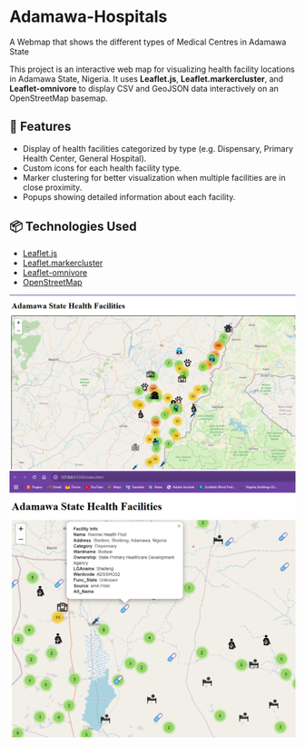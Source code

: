 # Adamawa-Hospitals
A Webmap that shows the different types of Medical Centres in Adamawa State

This project is an interactive web map for visualizing health facility locations in Adamawa State, Nigeria. It uses **Leaflet.js**, **Leaflet.markercluster**, and **Leaflet-omnivore** to display CSV and GeoJSON data interactively on an OpenStreetMap basemap.

## 📌 Features

- Display of health facilities categorized by type (e.g. Dispensary, Primary Health Center, General Hospital).
- Custom icons for each health facility type.
- Marker clustering for better visualization when multiple facilities are in close proximity.
- Popups showing detailed information about each facility.


## 📦 Technologies Used

- [Leaflet.js](https://leafletjs.com/)
- [Leaflet.markercluster](https://github.com/Leaflet/Leaflet.markercluster)
- [Leaflet-omnivore](https://github.com/mapbox/leaflet-omnivore)
- [OpenStreetMap](https://www.openstreetmap.org/)

<!-- Alternate method -->
<!-- ![Initial zoom](screenshots/initial_zoom.png) -->

<img src="screenshots/initial_zoom.png" alt="Web Map Initial Zoom" width="600"/>
<img src="screenshots/zoomed_in.png" alt="Web Map Initial Zoom" width="600"/>